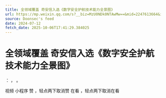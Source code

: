 ```yaml
---
title: 全领域覆盖 奇安信入选《数字安全护航技术能力全景图》
url: https://mp.weixin.qq.com/s?__biz=MzU0NDk0NTAwMw==&mid=2247613664&idx=1&sn=e3575905d9d6d8a94097a884f3fcb78c
source: Doonsec's feed
date: 2024-07-12
fetch_date: 2025-10-06T17:41:29.384025
---
```


# 全领域覆盖 奇安信入选《数字安全护航技术能力全景图》

：
，
。

视频
小程序
赞
，轻点两下取消赞
在看
，轻点两下取消在看